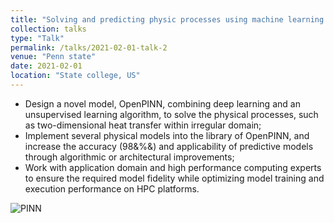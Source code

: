 ```yaml
---
title: "Solving and predicting physic processes using machine learning algorithms"
collection: talks
type: "Talk"
permalink: /talks/2021-02-01-talk-2
venue: "Penn state"
date: 2021-02-01
location: "State college, US"
---
```


* Design a novel model, OpenPINN, combining deep learning and an unsupervised learning algorithm, to solve the physical processes, such as two-dimensional heat transfer within irregular domain;
* Implement several physical models into the library of OpenPINN, and increase the accuracy (98&\%&) and applicability of predictive models through algorithmic or architectural improvements;
* Work with application domain and high performance computing experts to ensure the required model fidelity while optimizing model training and execution performance on HPC platforms.

![PINN](https://user-images.githubusercontent.com/21980320/185768932-6743104f-d59a-4aa1-b89c-ec6432128e07.png)
